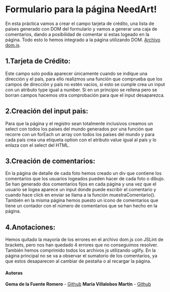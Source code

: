 # Formulario para la página NeedArt!

En esta práctica vamos a crear el campo tarjeta de crédito, una lista de paises generado con DOM del formulario y vamos a generar una caja de comentarios, dando a posibilidad de comentar si estas logeado en la página. Todo esto lo hemos integrado a la página utilizando DOM.
[Archivo dom.js](js/dom.js).

## 1.Tarjeta de Crédito:
Este campo solo podía aparecer únicamente cuando se indique una dirección y el país, para ello realizmos una función que comprueba que los campos de dirección y país no estén vacíos, si esto se cumple crea un input con un atributo type igual a number. Si en un principio se rellena pero se borran campos hacemos otra comprobación para que el input desaparezca.

## 2.Creación del input pais:
Para que la página y el registro sean totalmente inclusivos creamos un select con todos los paises del mundo generados por una función que recorre con un forEach un array con todos los países del mundo y para cada país crea una etiqueta option con el atributo value igual al país y lo enlaza con el select del HTML.

## 3.Creación de comentarios:
En la página de detalle de cada foto hemos creado un div que contiene los comentarios que los usuarios logeados pueden hacer de cada foto o dibujo. Se han generado dos comentarios fijos en cada página y una vez que el usuario se logea aparece un input donde puede escribir el comentario y cuando hace click en enviar se llama a la función muestraComentario(). También en la misma página hemos puesto un icono de comentarios que tiene un contador con el número de comentarios que se han hecho en la página.

## 4.Anotaciones:
Hemos quitado la mayoría de los errores en el archivo dom.js con JSLint de brackets, pero nos han quedado 4 errores que no conseguimos resolver. 
También hemos comprimido todos los archivos js utilizando uglify.
En la página principal no se va a observar el sumatorio de los comentarios, ya que estos desaparecen al cambiar de pestaña o al recargar la página.


#### Autoras


 **Gema de la Fuente Romero** - [Github](https://github.com/Gema-de-la-Fuente)
 **María Villalobos Martín** - [Github](https://github.com/mariavm6)